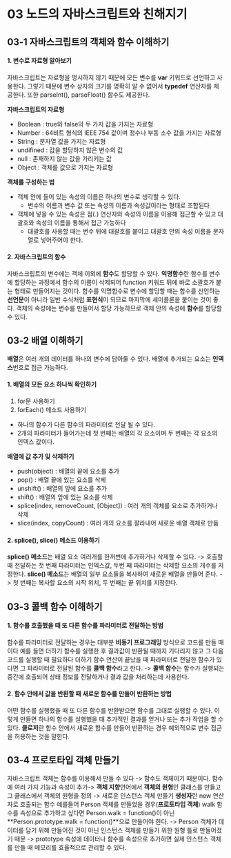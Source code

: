 # 03 노드의 자바스크립트와 친해지기

## 03-1 자바스크립트의 객체와 함수 이해하기

#### 1. 변수로 자료형 알아보기

자바스크립트는 자료형을 명시하지 않기 때문에 모든 변수를 **var** 키워드로 선언하고 사용한다.
그렇기 때문에 변수 상자의 크기를 명확히 알 수 없어서 **typedef** 연산자를 제공한다.
또한 parseInt(), parseFloat() 함수도 제공한다.

 **자바스크립트의 자료형**
- Boolean : true와 false의 두 가지 값을 가지는 자료형
- Number : 64비트 형식의 IEEE 754 값이며 정수나 부동 소수 값을 가지는 자료형
- String : 문자열 값을 가지는 자료형
- undifined : 값을 할당하지 않은 변수의 값
- null : 존재하지 않는 값을 가리키는 값
- Object : 객체를 값으로 가지는 자료형

**객체를 구성하는 법**
- 객체 안에 들어 있는 속성의 이름은 하나의 변수로 생각할 수 있다.
  + 변수의 이름과 변수 값 또는 속성의 이름과 속성값이라는 형태로 조합된다
- 객체에 넣을 수 있는 속성은 점(.) 연산자와 속성의 이름을 이용해 접근할 수 있고 대괄호와 속성의 이름을 통해서 접근 가능하다
  + 대괄호를 사용할 때는 변수 뒤에 대괄호를 붙이고 대괄호 안의 속성 이름을 문자열로 넣어주어야 한다.
#### 2. 자바스크립트의 함수
자바스크립트의 변수에는 객체 이외에 **함수**도 할당할 수 있다.
**익명함수**란 함수를 변수에 할당하는 과정에서 함수의 이름이 삭제되어 function 키워드 뒤에 바로 소괄호가 붙는 형태로 만들어지는 것이다.
함수를 익명함수로 변수에 할당할 때는 함수를 선언하는 **선언문**이 아니라 일반 수식처럼 **표현식**이 되므로 마지막에 세미콜론을 붙이는 것이 좋다.
객체의 속성에는 변수를 만들어서 할당 가능하므로 객체 안의 속성에 **함수**를 할당할 수 있다.

## 03-2 배열 이해하기
**배열**은 여러 개의 데이터를 하나의 변수에 담아둘 수 있다.
배열에 추가되는 요소는 **인덱스**번호로 접근 가능하다.
#### 1. 배열의 모든 요소 하나씩 확인하기
1. for문 사용하기
2. forEach() 메소드 사용하기
- 하나의 함수가 다른 함수의 파라미터로 전달 될 수 있다.
- 2개의 파라미터가 들어가는데 첫 번째는 배열의 각 요소이며 두 번째는 각 요소의 인덱스 값이다.

**배열에 값 추가 및 삭제하기**
- push(object) : 배열의 끝에 요소를 추가
- pop() : 배열 끝에 있는 요소를 삭제
- unshift() : 배열의 앞에 요소를 추가
- shift() : 배열의 앞에 있는 요소를 삭제
- splice(index, removeCount, [Object]) : 여러 개의 객체를 요소로 추가하거나 삭제
- slice(index, copyCount) : 여러 개의 요소를 잘라내어 새로운 배열 객체로 만듦
#### 2. splice(), slice() 메소드 이용하기
**splice() 메소드**는 배열 요소 여러개를 한꺼번에 추가하거나 삭제할 수 있다.
-> 호출할 때 전달하는 첫 번째 파라미터는 인덱스값, 두번 째 파라미터는 삭제할 요소의 개수를 지정한다.
**slice() 메소드**는 배열의 일부 요소들을 복사하여 새로운 배열을 만들어 준다.
-> 첫 번째는 복사할 요소의 시작 위치, 두 번째는 끝 위치를 지정한다.
## 03-3 콜백 함수 이해하기
#### 1. 함수를 호출했을 때 또 다른 함수를 파라미터로 전달하는 방법
함수를 파라미터로 전달하는 경우는 대부분 **비동기 프로그래밍** 방식으로 코드를 만들 때이다
예를 들면 더하기 함수를 실행한 후 결과값이 반환될 때까지 기다리지 않고 그 다음 코드를 실행할 때 필요하다
더하기 함수 연산이 끝났을 때 파라미터로 전달한 함수가 있다면 그 파라미터로 전달된 함수를 **콜백 함수**라고 한다.
-> **콜백 함수**는 함수가 실행되는 중간에 호출되어 상태 정보를 전달하거나 결과 값을 처리하는데 사용한다.
#### 2. 함수 안에서 값을 반환할 때 새로운 함수를 만들어 반환하는 방법
어떤 함수를 실행했을 때 또 다른 함수를 반환받으면 함수를 그대로 실행할 수 있다.
이렇게 만들면 하나의 함수를 실행했을 때 추가적인 결과를 얻거나 또는 추가 작업을 할 수 있다.
**클로저**란 함수 안에서 새로운 함수를 만들어 반환하는 경우 예외적으로 변수 접근을 허용하는 것을 말한다.
## 03-4 프로토타입 객체 만들기
자바스크립트 객체는 함수를 이용해서 만들 수 있다 -> 함수도 객체이기 때문이다.
함수에 여러 가지 기능과 속성이 추가-> **객체 지향**언어에서 **객체의 원형**인 클래스를 만들고 그 클래스에서 객체의 원형을 정의 -> 새로운 인스턴스 객체 만들기 
**생성자**란 new 연산자로 호출되는 함수
예를들어 Person 객체를 만들었을 경우(**프로토타입 객체**) walk 함수를 속성으로 추가하고 싶다면 Person.walk = function()이 아닌 **Person.prototype.walk = function()**으로 만들어야 한다.
-> Person 객체가 데이터를 담기 위해 만들어진 것이 아닌 인스턴스 객체를 만들기 위한 원형 틀로 만들어졌기 때문
-> prototype 속성에 데이터나 함수를 속성으로 추가하면 실제 인스턴스 객체를 만들 때 메모리를 효율적으로 관리할 수 있다.